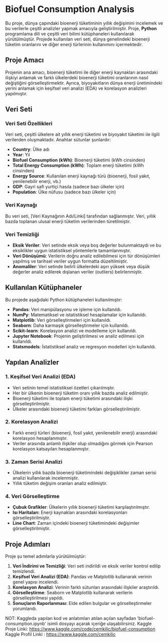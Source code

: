 # Biofuel Consumption Analysis

Bu proje, dünya çapındaki bioenerji tüketiminin yıllık değişimini incelemek ve bu verilerle çeşitli analizler yapmak amacıyla geliştirilmiştir. Proje, **Python** programlama dili ve çeşitli veri bilimi kütüphaneleri kullanılarak yürütülmüştür. Projede kullanılan veri seti, dünya genelindeki bioenerji tüketim oranlarını ve diğer enerji türlerinin kullanımını içermektedir.

## Proje Amacı

Projenin ana amacı, bioenerji tüketimi ile diğer enerji kaynakları arasındaki ilişkiyi anlamak ve farklı ülkelerdeki bioenerji tüketimi oranlarının nasıl değiştiğini görselleştirmektir. Ayrıca, biyoyakıtların dünya enerji üretimindeki yerini anlamak için keşifsel veri analizi (EDA) ve korelasyon analizleri yapılmıştır.

## Veri Seti

### Veri Seti Özellikleri

Veri seti, çeşitli ülkelere ait yıllık enerji tüketimi ve biyoyakıt tüketimi ile ilgili verilerden oluşmaktadır. Anahtar sütunlar şunlardır:

- **Country**: Ülke adı
- **Year**: Yıl
- **Biofuel Consumption (kWh)**: Bioenerji tüketimi (kWh cinsinden)
- **Total Energy Consumption (kWh)**: Toplam enerji tüketimi (kWh cinsinden)
- **Energy Source**: Kullanılan enerji kaynağı türü (bioenerji, fosil yakıt, yenilenebilir enerji, vb.)
- **GDP**: Gayri safi yurtiçi hasıla (sadece bazı ülkeler için)
- **Population**: Ülke nüfusu (sadece bazı ülkeler için)

### Veri Kaynağı

Bu veri seti, [Veri Kaynağının Adı/Linki] tarafından sağlanmıştır. Veri, yıllık bazda toplanan ulusal enerji tüketim verilerinden türetilmiştir.

### Veri Temizliği

- **Eksik Veriler**: Veri setinde eksik veya boş değerler bulunmaktaydı ve bu eksiklikler uygun istatistiksel yöntemlerle tamamlanmıştır.
- **Veri Dönüşümü**: Verilerin doğru analiz edilebilmesi için tür dönüşümleri yapılmış ve tarihsel veriler uygun formatta düzeltilmiştir.
- **Anomaliler**: Veri setinde belirli ülkelerdeki aşırı yüksek veya düşük değerler analiz edilerek dışlanan veriler (outliers) belirlenmiştir.

## Kullanılan Kütüphaneler

Bu projede aşağıdaki Python kütüphaneleri kullanılmıştır:

- **Pandas**: Veri manipülasyonu ve işleme için kullanıldı.
- **NumPy**: Matematiksel ve istatistiksel hesaplamalar için kullanıldı.
- **Matplotlib**: Veri görselleştirmeleri için kullanıldı.
- **Seaborn**: Daha karmaşık görselleştirmeler için kullanıldı.
- **Scikit-learn**: Korelasyon analizi ve modelleme için kullanıldı.
- **Jupyter Notebook**: Projenin geliştirilmesi ve analiz edilmesi için kullanıldı.
- **Statsmodels**: İstatistiksel analiz ve regresyon modelleri için kullanıldı.

## Yapılan Analizler

### 1. **Keşifsel Veri Analizi (EDA)**

- Veri setinin temel istatistiksel özetleri çıkarılmıştır.
- Her bir ülkenin bioenerji tüketim oranı yıllık bazda analiz edilmiştir.
- Bioenerji tüketimi ile toplam enerji tüketimi arasındaki ilişki görselleştirilmiştir.
- Ülkeler arasındaki bioenerji tüketimi farkları görselleştirilmiştir.

### 2. **Korelasyon Analizi**

- Farklı enerji türleri (bioenerji, fosil yakıt, yenilenebilir enerji) arasındaki korelasyon hesaplanmıştır.
- Veriler arasında anlamlı ilişkiler olup olmadığını görmek için Pearson korelasyon katsayıları hesaplanmıştır.
  
### 3. **Zaman Serisi Analizi**

- Ülkelerin yıllık bazda bioenerji tüketimindeki değişiklikler zaman serisi analizi kullanılarak incelenmiştir.
- Yıllık tüketim değişim oranları analiz edilmiştir.

### 4. **Veri Görselleştirme**

- **Çubuk Grafikler**: Ülkelerin yıllık bioenerji tüketimi karşılaştırılmıştır.
- **Isı Haritaları**: Enerji kaynakları arasındaki korelasyonları görselleştirilmiştir.
- **Line Chart**: Zaman içindeki bioenerji tüketimindeki değişimler görselleştirilmiştir.

## Proje Adımları

Proje şu temel adımlarla yürütülmüştür:

1. **Veri İndirimi ve Temizliği**: Veri seti indirildi ve eksik veriler kontrol edilip temizlendi.
2. **Keşifsel Veri Analizi (EDA)**: Pandas ve Matplotlib kullanarak verinin genel yapısı incelendi.
3. **Korelasyon Analizi**: Verinin farklı sütunları arasındaki ilişkiler araştırıldı.
4. **Görselleştirme**: Seaborn ve Matplotlib kullanarak verilerin görselleştirilmesi yapıldı.
5. **Sonuçların Raporlanması**: Elde edilen bulgular ve görselleştirmeler yorumlandı.


NOT: Kaggleda yapılan kod ve anlatımları atılan açılan sayfadan  'biofuel-consumption.ipynb' isimli dosyayı açarak içeriğe ulaşabilirsiniz.
Kaggle Proje Linki: https://www.kaggle.com/code/cemkilic/biofuel-consumption
Kaggle Profil Linki : https://www.kaggle.com/cemkilic
